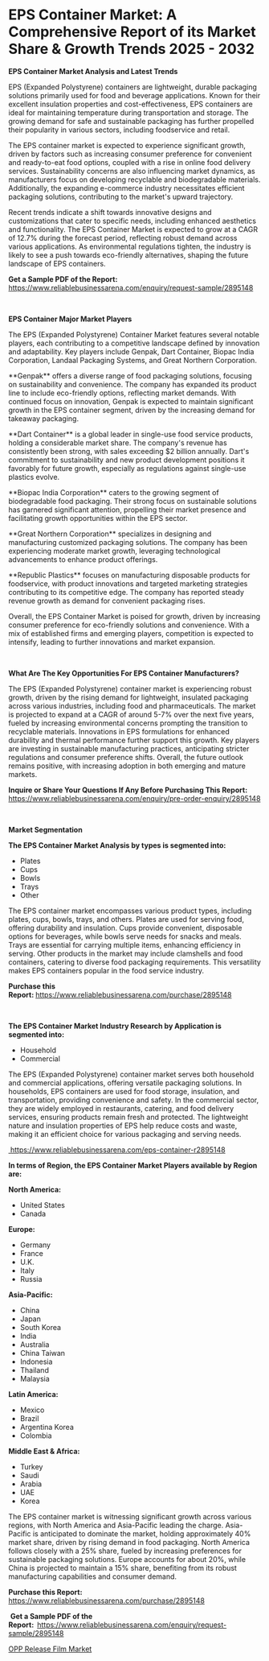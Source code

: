 <p><h1>EPS Container Market: A Comprehensive Report of its Market Share & Growth Trends 2025 - 2032</h1></p><p><strong>EPS Container Market Analysis and Latest Trends</strong></p>
<p><p>EPS (Expanded Polystyrene) containers are lightweight, durable packaging solutions primarily used for food and beverage applications. Known for their excellent insulation properties and cost-effectiveness, EPS containers are ideal for maintaining temperature during transportation and storage. The growing demand for safe and sustainable packaging has further propelled their popularity in various sectors, including foodservice and retail.</p><p>The EPS container market is expected to experience significant growth, driven by factors such as increasing consumer preference for convenient and ready-to-eat food options, coupled with a rise in online food delivery services. Sustainability concerns are also influencing market dynamics, as manufacturers focus on developing recyclable and biodegradable materials. Additionally, the expanding e-commerce industry necessitates efficient packaging solutions, contributing to the market's upward trajectory.</p><p>Recent trends indicate a shift towards innovative designs and customizations that cater to specific needs, including enhanced aesthetics and functionality. The EPS Container Market is expected to grow at a CAGR of 12.7% during the forecast period, reflecting robust demand across various applications. As environmental regulations tighten, the industry is likely to see a push towards eco-friendly alternatives, shaping the future landscape of EPS containers.</p></p>
<p><strong>Get a Sample PDF of the Report:&nbsp;</strong> <a href="https://www.reliablebusinessarena.com/enquiry/request-sample/2895148?utm_campaign=2195&utm_medium=2&utm_source=Github&utm_content=ia&utm_term=15032025&utm_id=eps-container">https://www.reliablebusinessarena.com/enquiry/request-sample/2895148</a></p>
<p>&nbsp;</p>
<p><strong>EPS Container Major Market Players</strong></p>
<p><p>The EPS (Expanded Polystyrene) Container Market features several notable players, each contributing to a competitive landscape defined by innovation and adaptability. Key players include Genpak, Dart Container, Biopac India Corporation, Landaal Packaging Systems, and Great Northern Corporation.</p><p>**Genpak** offers a diverse range of food packaging solutions, focusing on sustainability and convenience. The company has expanded its product line to include eco-friendly options, reflecting market demands. With continued focus on innovation, Genpak is expected to maintain significant growth in the EPS container segment, driven by the increasing demand for takeaway packaging.</p><p>**Dart Container** is a global leader in single-use food service products, holding a considerable market share. The company's revenue has consistently been strong, with sales exceeding $2 billion annually. Dart's commitment to sustainability and new product development positions it favorably for future growth, especially as regulations against single-use plastics evolve.</p><p>**Biopac India Corporation** caters to the growing segment of biodegradable food packaging. Their strong focus on sustainable solutions has garnered significant attention, propelling their market presence and facilitating growth opportunities within the EPS sector.</p><p>**Great Northern Corporation** specializes in designing and manufacturing customized packaging solutions. The company has been experiencing moderate market growth, leveraging technological advancements to enhance product offerings.</p><p>**Republic Plastics** focuses on manufacturing disposable products for foodservice, with product innovations and targeted marketing strategies contributing to its competitive edge. The company has reported steady revenue growth as demand for convenient packaging rises.</p><p>Overall, the EPS Container Market is poised for growth, driven by increasing consumer preference for eco-friendly solutions and convenience. With a mix of established firms and emerging players, competition is expected to intensify, leading to further innovations and market expansion.</p></p>
<p>&nbsp;</p>
<p><strong>What Are The Key Opportunities For EPS Container Manufacturers?</strong></p>
<p><p>The EPS (Expanded Polystyrene) container market is experiencing robust growth, driven by the rising demand for lightweight, insulated packaging across various industries, including food and pharmaceuticals. The market is projected to expand at a CAGR of around 5-7% over the next five years, fueled by increasing environmental concerns prompting the transition to recyclable materials. Innovations in EPS formulations for enhanced durability and thermal performance further support this growth. Key players are investing in sustainable manufacturing practices, anticipating stricter regulations and consumer preference shifts. Overall, the future outlook remains positive, with increasing adoption in both emerging and mature markets.</p></p>
<p><strong>Inquire or Share Your Questions If Any Before Purchasing This Report:</strong> <a href="https://www.reliablebusinessarena.com/enquiry/pre-order-enquiry/2895148?utm_campaign=2195&utm_medium=2&utm_source=Github&utm_content=ia&utm_term=15032025&utm_id=eps-container">https://www.reliablebusinessarena.com/enquiry/pre-order-enquiry/2895148</a></p>
<p>&nbsp;</p>
<p><strong>Market Segmentation</strong></p>
<p><strong>The EPS Container Market Analysis by types is segmented into:</strong></p>
<p><ul><li>Plates</li><li>Cups</li><li>Bowls</li><li>Trays</li><li>Other</li></ul></p>
<p><p>The EPS container market encompasses various product types, including plates, cups, bowls, trays, and others. Plates are used for serving food, offering durability and insulation. Cups provide convenient, disposable options for beverages, while bowls serve needs for snacks and meals. Trays are essential for carrying multiple items, enhancing efficiency in serving. Other products in the market may include clamshells and food containers, catering to diverse food packaging requirements. This versatility makes EPS containers popular in the food service industry.</p></p>
<p><strong>Purchase this Report:&nbsp;</strong><a href="https://www.reliablebusinessarena.com/purchase/2895148?utm_campaign=2195&utm_medium=2&utm_source=Github&utm_content=ia&utm_term=15032025&utm_id=eps-container">https://www.reliablebusinessarena.com/purchase/2895148</a></p>
<p>&nbsp;</p>
<p><strong>The EPS Container Market Industry Research by Application is segmented into:</strong></p>
<p><ul><li>Household</li><li>Commercial</li></ul></p>
<p><p>The EPS (Expanded Polystyrene) container market serves both household and commercial applications, offering versatile packaging solutions. In households, EPS containers are used for food storage, insulation, and transportation, providing convenience and safety. In the commercial sector, they are widely employed in restaurants, catering, and food delivery services, ensuring products remain fresh and protected. The lightweight nature and insulation properties of EPS help reduce costs and waste, making it an efficient choice for various packaging and serving needs.</p></p>
<p><a href="https://www.reliablebusinessarena.com/eps-container-r2895148?utm_campaign=2195&utm_medium=2&utm_source=Github&utm_content=ia&utm_term=15032025&utm_id=eps-container">&nbsp;https://www.reliablebusinessarena.com/eps-container-r2895148</a></p>
<p><strong>In terms of Region, the EPS Container Market Players available by Region are:</strong></p>
<p>
    <p> <strong> North America: </strong>
        <ul>
            <li>United States</li>
            <li>Canada</li>
        </ul>
        </p> 
    <p> <strong> Europe: </strong>
        <ul>
            <li>Germany</li>
            <li>France</li>
            <li>U.K.</li>
            <li>Italy</li>
            <li>Russia</li>
        </ul>
        </p> 
    <p> <strong> Asia-Pacific: </strong>
        <ul>
            <li>China</li>
            <li>Japan</li>
            <li>South Korea</li>
            <li>India</li>
            <li>Australia</li>
            <li>China Taiwan</li>
            <li>Indonesia</li>
            <li>Thailand</li>
            <li>Malaysia</li>
        </ul>
        </p> 
    <p> <strong> Latin America: </strong>
        <ul>
            <li>Mexico</li>
            <li>Brazil</li>
            <li>Argentina Korea</li>
            <li>Colombia</li>
        </ul>
        </p> 
    <p> <strong> Middle East & Africa: </strong>
        <ul>
            <li>Turkey</li>
            <li>Saudi</li>
            <li>Arabia</li>
            <li>UAE</li>
            <li>Korea</li>
        </ul>
    </p>
    </p>
<p><p>The EPS container market is witnessing significant growth across various regions, with North America and Asia-Pacific leading the charge. Asia-Pacific is anticipated to dominate the market, holding approximately 40% market share, driven by rising demand in food packaging. North America follows closely with a 25% share, fueled by increasing preferences for sustainable packaging solutions. Europe accounts for about 20%, while China is projected to maintain a 15% share, benefiting from its robust manufacturing capabilities and consumer demand.</p></p>
<p><strong>Purchase this Report: </strong><a href="https://www.reliablebusinessarena.com/purchase/2895148?utm_campaign=2195&utm_medium=2&utm_source=Github&utm_content=ia&utm_term=15032025&utm_id=eps-container">https://www.reliablebusinessarena.com/purchase/2895148</a></p>
<p>&nbsp;<strong>Get a Sample PDF of the Report:&nbsp;&nbsp;</strong><a href="https://www.reliablebusinessarena.com/enquiry/request-sample/2895148?utm_campaign=2195&utm_medium=2&utm_source=Github&utm_content=ia&utm_term=15032025&utm_id=eps-container">https://www.reliablebusinessarena.com/enquiry/request-sample/2895148</a></p>
<p><strong></strong></p>
<p><p><a href="https://github.com/JakirUddin511/Market-Research-Report-List-2/blob/main/opp-release-film-market.md?utm_campaign=2195&utm_medium=2&utm_source=Github&utm_content=ia&utm_term=15032025&utm_id=eps-container">OPP Release Film Market</a></p></p>